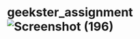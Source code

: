 # geekster_assignment![Screenshot (196)](https://user-images.githubusercontent.com/104826351/205051245-5ca9ab47-ee72-4d42-9510-583b5cbc7c2c.png)
